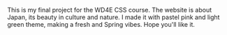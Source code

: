 This is my final project for the WD4E CSS course. The website is about Japan, its beauty in culture and nature. I made it with pastel pink and light green theme, making a fresh and Spring vibes. Hope you'll like it.
